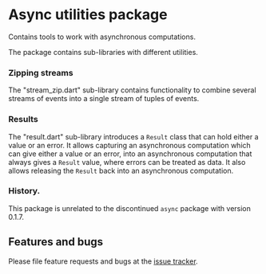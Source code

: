 # Async utilities package

Contains tools to work with asynchronous computations.

The package contains sub-libraries with different utilities.

### Zipping streams

The "stream_zip.dart" sub-library contains functionality
to combine several streams of events into a single stream of tuples of events.

### Results
The "result.dart" sub-library introduces a `Result` class that can hold either
a value or an error.
It allows capturing an asynchronous computation which can give either a value
or an error, into an asynchronous computation that always gives a `Result`
value, where errors can be treated as data.
It also allows releasing the `Result` back into an asynchronous computation.

### History.
This package is unrelated to the discontinued `async` package with version 0.1.7.

## Features and bugs

Please file feature requests and bugs at the [issue tracker][tracker].

[tracker]: https://github.com/dart-lang/async/issues

